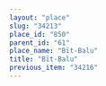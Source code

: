```yaml
---
layout: "place"
slug: "34213"
place_id: "850"
parent_id: "61"
place_name: "Bīt-Balu"
title: "Bīt-Balu"
previous_item: "34216"
---
```

